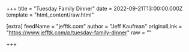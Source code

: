 
+++
title = "Tuesday Family Dinner"
date = 2022-09-21T13:00:00.000Z
template = "html_content/raw.html"

[extra]
feedName = "jefftk.com"
author = "Jeff Kaufman"
originalLink = "https://www.jefftk.com/p/tuesday-family-dinner"
raw = ""

+++

